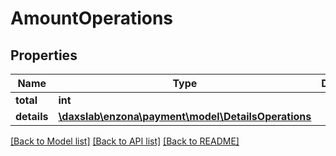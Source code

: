 # AmountOperations

## Properties
Name | Type | Description | Notes
------------ | ------------- | ------------- | -------------
**total** | **int** |  | [optional] 
**details** | [**\daxslab\enzona\payment\model\DetailsOperations**](DetailsOperations.md) |  | [optional] 

[[Back to Model list]](../README.md#documentation-for-models) [[Back to API list]](../README.md#documentation-for-api-endpoints) [[Back to README]](../README.md)


